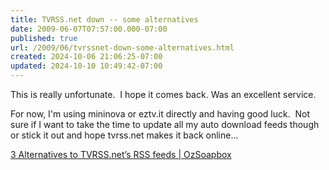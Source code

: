 ```yaml
---
title: TVRSS.net down -- some alternatives
date: 2009-06-07T07:57:00.000-07:00
published: true
url: /2009/06/tvrssnet-down-some-alternatives.html
created: 2024-10-06 21:06:25-07:00
updated: 2024-10-10 10:49:42-07:00
---
```


This is really unfortunate.  I hope it comes back. Was an excellent service.  
  
For now, I'm using mininova or eztv.it directly and having good luck.  Not sure if I want to take the time to update all my auto download feeds though or stick it out and hope tvrss.net makes it back online...  
  
[3 Alternatives to TVRSS.net’s RSS feeds | OzSoapbox](https://ozsoapbox.com/personal/3-alternatives-to-tvrssnets-rss-feeds/)
